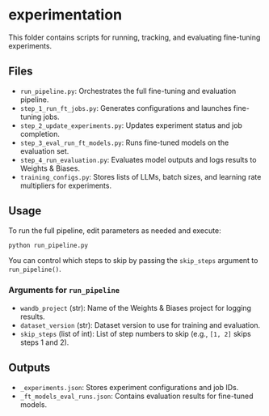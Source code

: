 # experimentation

This folder contains scripts for running, tracking, and evaluating fine-tuning experiments.

## Files

- `run_pipeline.py`: Orchestrates the full fine-tuning and evaluation pipeline.
- `step_1_run_ft_jobs.py`: Generates configurations and launches fine-tuning jobs.
- `step_2_update_experiments.py`: Updates experiment status and job completion.
- `step_3_eval_run_ft_models.py`: Runs fine-tuned models on the evaluation set.
- `step_4_run_evaluation.py`: Evaluates model outputs and logs results to Weights & Biases.
- `training_configs.py`: Stores lists of LLMs, batch sizes, and learning rate multipliers for experiments.

## Usage

To run the full pipeline, edit parameters as needed and execute:

```bash
python run_pipeline.py
```

You can control which steps to skip by passing the `skip_steps` argument to `run_pipeline()`.

### Arguments for `run_pipeline`

- `wandb_project` (str): Name of the Weights & Biases project for logging results.
- `dataset_version` (str): Dataset version to use for training and evaluation.
- `skip_steps` (list of int): List of step numbers to skip (e.g., `[1, 2]` skips steps 1 and 2).

## Outputs

- `_experiments.json`: Stores experiment configurations and job IDs.
- `_ft_models_eval_runs.json`: Contains evaluation results for fine-tuned models.
